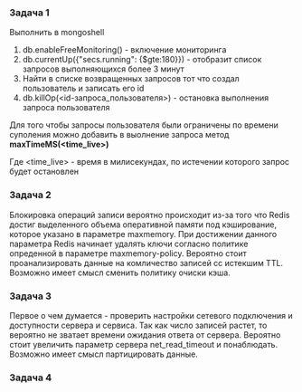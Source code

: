 ### Задача 1

Выполнить в mongoshell
1. db.enableFreeMonitoring() - включение мониторинга
2. db.currentUp({"secs.running": {$gte:180}}) - отобразит список запросов выполняющихся более 3 минут
3. Найти в списке возвращенных запросов тот что создал пользователь и записать его id
4. db.killOp(<id-запроса_пользователя>) - остановка выполнения запроса пользователя

Для того чтобы запросы пользователя были ограничены по времени суполения можно добавить в выолнение запроса метод **maxTimeMS(<time_live>)**

Где <time_live> - время в милисекундах, по истечении которого запрос будет остановлен

### Задача 2

Блокировка операций записи вероятно происходит из-за того что Redis достиг выделенного объема оперативной памяти под кэширование, которое указано в параметре maxmemory. При достижении данного параметра Redis начинает удалять ключи согласно политике опреденной в параметре maxmemory-policy. Вероятно стоит проанализировать данные на комличество записей сс истекшим TTL. Возможно имеет смысл сменить политику очиски кэша.

### Задача 3
Первое о чем думается - проверить настройки сетевого подключения и доступности сервера и сервиса.
Так как число записей растет, то вероятно не зватает времени ожидания ответа от сервера. Вероятно стоит увеличить параметр сервера net_read_timeout и понаблюдать.
Возможно имеет смысл партицировать данные.

### Задача 4
